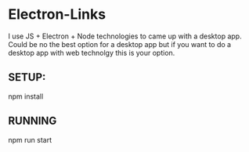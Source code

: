 # Electron-Links

I use JS + Electron + Node technologies to came up with a desktop app. 
Could be no the best option for a desktop app but if you want to do a desktop app with web technolgy this is your option.

## SETUP:

npm install

## RUNNING

npm run start

